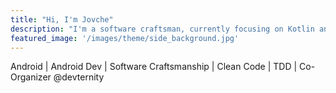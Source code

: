```yaml
---
title: "Hi, I'm Jovche"
description: "I'm a software craftsman, currently focusing on Kotlin and Android"
featured_image: '/images/theme/side_background.jpg'
---
```

Android | Android Dev | Software Craftsmanship | Clean Code | TDD | Co-Organizer @devternity
